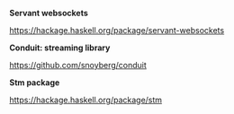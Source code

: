 **Servant websockets**

https://hackage.haskell.org/package/servant-websockets

**Conduit: streaming library**

https://github.com/snoyberg/conduit

**Stm package**

https://hackage.haskell.org/package/stm
